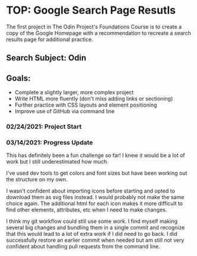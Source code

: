 # TOP: Google Search Page Resutls
The first project in The Odin Project's Foundations Course is to create a copy of the Google Homepage with a recommendation to recreate a search results page for additional practice.

## Search Subject: Odin

## Goals:
- Complete a slightly larger, more complex project
- Write HTML more fluently (don't miss adding links or sectioning)
- Further practice with CSS layouts and element positioning
- Improve use of GitHub via command line

### 02/24/2021: Project Start

### 03/14/2021: Progress Update
This has definitely been a fun challenge so far! I knew it would be a lot of work but I still underestimated how much.

I've used dev tools to get colors and font sizes but have been working out the structure on my own.

I wasn't confident about importing icons before starting and opted to download them as svg files instead. I would probably not make the same choice again. The additional html for each icon makes it more difficult to find other elements, attributes, etc when I need to make changes.

I think my git workflow could still use some work. I find myself making several big changes and bundling them in a single commit and recognize that this would lead to a lot of extra work if I did need to go back. I did successfully restore an earlier commit when needed but am still not very confident about handling pull requests from the command line.